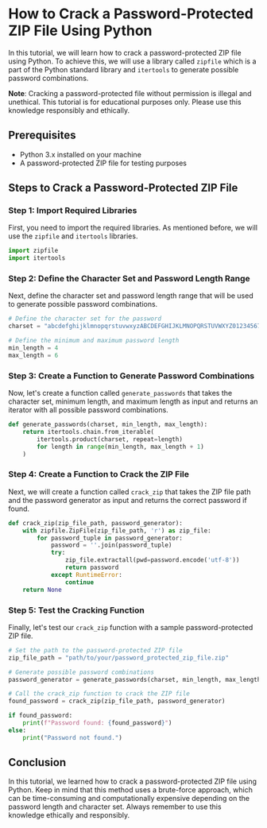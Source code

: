 # How to Crack a Password-Protected ZIP File Using Python

In this tutorial, we will learn how to crack a password-protected ZIP file using Python. To achieve this, we will use a library called `zipfile` which is a part of the Python standard library and `itertools` to generate possible password combinations.

**Note**: Cracking a password-protected file without permission is illegal and unethical. This tutorial is for educational purposes only. Please use this knowledge responsibly and ethically.

## Prerequisites

- Python 3.x installed on your machine
- A password-protected ZIP file for testing purposes

## Steps to Crack a Password-Protected ZIP File

### Step 1: Import Required Libraries

First, you need to import the required libraries. As mentioned before, we will use the `zipfile` and `itertools` libraries.

```python
import zipfile
import itertools
```

### Step 2: Define the Character Set and Password Length Range

Next, define the character set and password length range that will be used to generate possible password combinations.

```python
# Define the character set for the password
charset = "abcdefghijklmnopqrstuvwxyzABCDEFGHIJKLMNOPQRSTUVWXYZ0123456789"

# Define the minimum and maximum password length
min_length = 4
max_length = 6
```

### Step 3: Create a Function to Generate Password Combinations

Now, let's create a function called `generate_passwords` that takes the character set, minimum length, and maximum length as input and returns an iterator with all possible password combinations.

```python
def generate_passwords(charset, min_length, max_length):
    return itertools.chain.from_iterable(
        itertools.product(charset, repeat=length)
        for length in range(min_length, max_length + 1)
    )
```

### Step 4: Create a Function to Crack the ZIP File

Next, we will create a function called `crack_zip` that takes the ZIP file path and the password generator as input and returns the correct password if found.

```python
def crack_zip(zip_file_path, password_generator):
    with zipfile.ZipFile(zip_file_path, 'r') as zip_file:
        for password_tuple in password_generator:
            password = ''.join(password_tuple)
            try:
                zip_file.extractall(pwd=password.encode('utf-8'))
                return password
            except RuntimeError:
                continue
    return None
```

### Step 5: Test the Cracking Function

Finally, let's test our `crack_zip` function with a sample password-protected ZIP file.

```python
# Set the path to the password-protected ZIP file
zip_file_path = "path/to/your/password_protected_zip_file.zip"

# Generate possible password combinations
password_generator = generate_passwords(charset, min_length, max_length)

# Call the crack_zip function to crack the ZIP file
found_password = crack_zip(zip_file_path, password_generator)

if found_password:
    print(f"Password found: {found_password}")
else:
    print("Password not found.")
```

## Conclusion

In this tutorial, we learned how to crack a password-protected ZIP file using Python. Keep in mind that this method uses a brute-force approach, which can be time-consuming and computationally expensive depending on the password length and character set. Always remember to use this knowledge ethically and responsibly.
